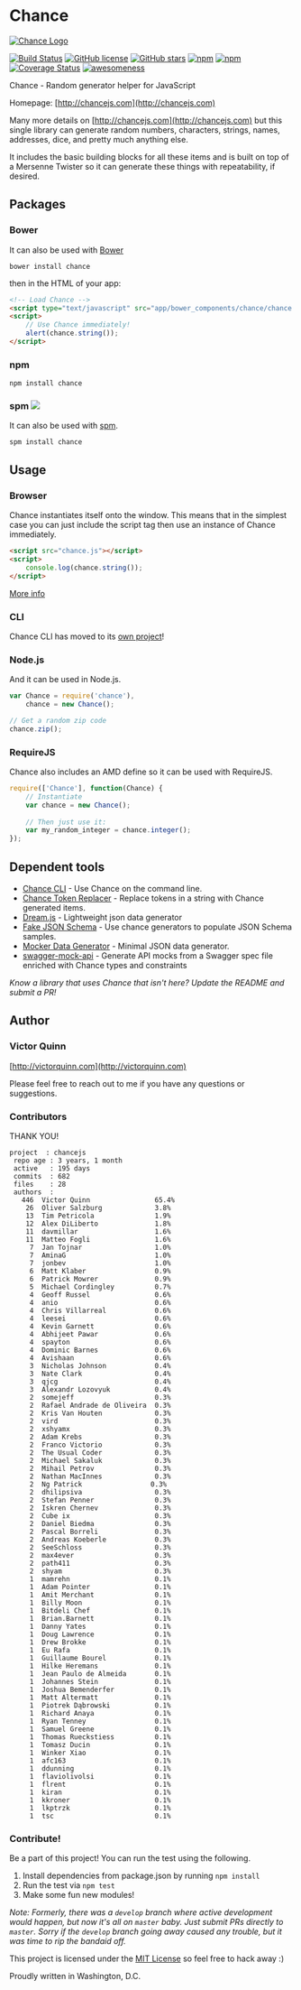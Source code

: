 # Chance

[![Chance Logo](http://chancejs.com/logo.png)](http://chancejs.com)

[![Build Status](https://travis-ci.org/chancejs/chancejs.svg?branch=develop)](https://travis-ci.org/chancejs/chancejs) [![GitHub license](https://img.shields.io/github/license/chancejs/chancejs.svg)](https://github.com/chancejs/chancejs) [![GitHub stars](https://img.shields.io/github/stars/chancejs/chancejs.svg)](https://github.com/chancejs/chancejs) [![npm](https://img.shields.io/npm/dm/chance.svg)](https://npmjs.com/package/chance) [![npm](https://img.shields.io/npm/v/chance.svg)](https://npmjs.com/package/chance) [![Coverage Status](https://coveralls.io/repos/chancejs/chancejs/badge.svg?branch=master)](https://coveralls.io/r/chancejs/chancejs?branch=master) [![awesomeness](https://img.shields.io/badge/awesomeness-maximum-red.svg)](https://github.com/chancejs/chancejs)

Chance - Random generator helper for JavaScript

Homepage: [http://chancejs.com](http://chancejs.com)

Many more details on [http://chancejs.com](http://chancejs.com) but this single
library can generate random numbers, characters, strings, names, addresses,
dice, and pretty much anything else.

It includes the basic building blocks for all these items and is built on top
of a Mersenne Twister so it can generate these things with repeatability, if
desired.

## Packages

### Bower

It can also be used with [Bower](http://bower.io)

```
bower install chance
```

then in the HTML of your app:

```html
<!-- Load Chance -->
<script type="text/javascript" src="app/bower_components/chance/chance.min.js"></script>
<script>
    // Use Chance immediately!
    alert(chance.string());
</script>
```

### npm

```shell
npm install chance
```

### spm [![](http://spmjs.io/badge/chance)](http://spmjs.io/package/chance)

It can also be used with [spm](http://spmjs.io/package/chance).

```
spm install chance
```

## Usage

### Browser

Chance instantiates itself onto the window. This means that in the simplest case you can just include the script tag then use an instance of Chance immediately.

```html
<script src="chance.js"></script>
<script>
    console.log(chance.string());
</script>
```

[More info](http://chancejs.com#browser)

### CLI

Chance CLI has moved to its [own project](https://github.com/chancejs/chancejs-cli)!

### Node.js

And it can be used in Node.js.

```js
var Chance = require('chance'),
    chance = new Chance();

// Get a random zip code
chance.zip();
```

### RequireJS

Chance also includes an AMD define so it can be used with RequireJS.

```js
require(['Chance'], function(Chance) {
    // Instantiate
    var chance = new Chance();
       
    // Then just use it:
    var my_random_integer = chance.integer();
});
```

## Dependent tools

* [Chance CLI](https://github.com/chancejs/chance-cli) - Use Chance on the command line.
* [Chance Token Replacer](https://github.com/drewbrokke/chance-token-replacer) - Replace tokens in a string with Chance generated items.
* [Dream.js](https://github.com/adleroliveira/dreamjs) - Lightweight json data generator
* [Fake JSON Schema](https://github.com/pateketrueke/json-schema-faker/) - Use chance generators to populate JSON Schema samples.
* [Mocker Data Generator](https://github.com/danibram/mocker-data-generator/) - Minimal JSON data generator.
* [swagger-mock-api](https://github.com/dzdrazil/swagger-mock-api/) - Generate API mocks from a Swagger spec file enriched with Chance types and constraints

*Know a library that uses Chance that isn't here? Update the README and submit a PR!*

## Author
### Victor Quinn
[http://victorquinn.com](http://victorquinn.com)

Please feel free to reach out to me if you have any questions or suggestions.

### Contributors

THANK YOU!

```
project  : chancejs
 repo age : 3 years, 1 month
 active   : 195 days
 commits  : 682
 files    : 28
 authors  :
   446	Victor Quinn                65.4%
    26	Oliver Salzburg             3.8%
    13	Tim Petricola               1.9%
    12	Alex DiLiberto              1.8%
    11	davmillar                   1.6%
    11	Matteo Fogli                1.6%
     7	Jan Tojnar                  1.0%
     7	AminaG                      1.0%
     7	jonbev                      1.0%
     6	Matt Klaber                 0.9%
     6	Patrick Mowrer              0.9%
     5	Michael Cordingley          0.7%
     4	Geoff Russel                0.6%
     4	anio                        0.6%
     4	Chris Villarreal            0.6%
     4	leesei                      0.6%
     4	Kevin Garnett               0.6%
     4	Abhijeet Pawar              0.6%
     4	spayton                     0.6%
     4	Dominic Barnes              0.6%
     4	Avishaan                    0.6%
     3	Nicholas Johnson            0.4%
     3	Nate Clark                  0.4%
     3	qjcg                        0.4%
     3	Alexandr Lozovyuk           0.4%
     2	somejeff                    0.3%
     2	Rafael Andrade de Oliveira  0.3%
     2	Kris Van Houten             0.3%
     2	vird                        0.3%
     2	xshyamx                     0.3%
     2	Adam Krebs                  0.3%
     2	Franco Victorio             0.3%
     2	The Usual Coder             0.3%
     2	Michael Sakaluk             0.3%
     2	Mihail Petrov               0.3%
     2	Nathan MacInnes             0.3%
     2	Ng Patrick                 0.3%
     2	dhilipsiva                  0.3%
     2	Stefan Penner               0.3%
     2	Iskren Chernev              0.3%
     2	Cube ix                     0.3%
     2	Daniel Biedma               0.3%
     2	Pascal Borreli              0.3%
     2	Andreas Koeberle            0.3%
     2	SeeSchloss                  0.3%
     2	max4ever                    0.3%
     2	path411                     0.3%
     2	shyam                       0.3%
     1	mamrehn                     0.1%
     1	Adam Pointer                0.1%
     1	Amit Merchant               0.1%
     1	Billy Moon                  0.1%
     1	Bitdeli Chef                0.1%
     1	Brian.Barnett               0.1%
     1	Danny Yates                 0.1%
     1	Doug Lawrence               0.1%
     1	Drew Brokke                 0.1%
     1	Eu Rafa                     0.1%
     1	Guillaume Bourel            0.1%
     1	Hilke Heremans              0.1%
     1	Jean Paulo de Almeida       0.1%
     1	Johannes Stein              0.1%
     1	Joshua Bemenderfer          0.1%
     1	Matt Altermatt              0.1%
     1	Piotrek Dąbrowski           0.1%
     1	Richard Anaya               0.1%
     1	Ryan Tenney                 0.1%
     1	Samuel Greene               0.1%
     1	Thomas Rueckstiess          0.1%
     1	Tomasz Ducin                0.1%
     1	Winker Xiao                 0.1%
     1	afc163                      0.1%
     1	ddunning                    0.1%
     1	flaviolivolsi               0.1%
     1	flrent                      0.1%
     1	kiran                       0.1%
     1	kkroner                     0.1%
     1	lkptrzk                     0.1%
     1	tsc                         0.1%
```

### Contribute! 

Be a part of this project! You can run the test using the following.

1. Install dependencies from package.json by running `npm install`
2. Run the test via `npm test`
3. Make some fun new modules!

*Note: Formerly, there was a `develop` branch where active development would
happen, but now it's all on `master` baby. Just submit PRs directly to `master`.
Sorry if the `develop` branch going away caused any trouble, but it was time to
rip the bandaid off.*

This project is licensed under the [MIT License](http://en.wikipedia.org/wiki/MIT_License) so feel free to hack away :)

Proudly written in Washington, D.C.

